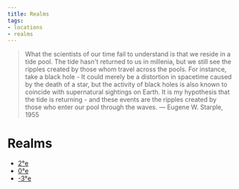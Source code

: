 ```yaml
---
title: Realms
tags:
- locations
- realms
---
```


> What the scientists of our time fail to understand is that we reside in a tide pool. The tide hasn't returned to us in millenia, but we still see the ripples created by those whom travel across the pools. For instance, take a black hole - It could merely be a distortion in spacetime caused by the death of a star, but the activity of black holes is also known to coincide with supernatural sightings on Earth. It is my hypothesis that the tide is returning - and these events are the ripples created by those who enter our pool through the waves. ― Eugene W. Starple, 1955 

# Realms
- [2°e](realms/2nd-realm.md)
- [0°e](realms/0th-realm.md)
- [-3°e](realms/-3rd-realm.md)
